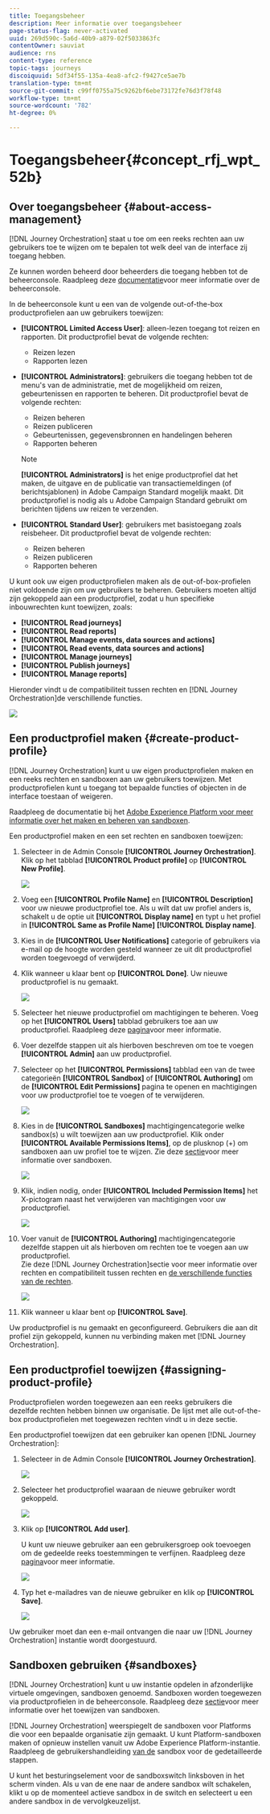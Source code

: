 ```yaml
---
title: Toegangsbeheer
description: Meer informatie over toegangsbeheer
page-status-flag: never-activated
uuid: 269d590c-5a6d-40b9-a879-02f5033863fc
contentOwner: sauviat
audience: rns
content-type: reference
topic-tags: journeys
discoiquuid: 5df34f55-135a-4ea8-afc2-f9427ce5ae7b
translation-type: tm+mt
source-git-commit: c99ff0755a75c9262bf6ebe73172fe76d3f78f48
workflow-type: tm+mt
source-wordcount: '782'
ht-degree: 0%

---
```



# Toegangsbeheer{#concept_rfj_wpt_52b}

## Over toegangsbeheer {#about-access-management}

[!DNL Journey Orchestration] staat u toe om een reeks rechten aan uw gebruikers toe te wijzen om te bepalen tot welk deel van de interface zij toegang hebben.

Ze kunnen worden beheerd door beheerders die toegang hebben tot de beheerconsole. Raadpleeg deze [documentatie](https://helpx.adobe.com/enterprise/managing/user-guide.html)voor meer informatie over de beheerconsole.

In de beheerconsole kunt u een van de volgende out-of-the-box productprofielen aan uw gebruikers toewijzen:

* **[!UICONTROL Limited Access User]**: alleen-lezen toegang tot reizen en rapporten. Dit productprofiel bevat de volgende rechten:
   * Reizen lezen
   * Rapporten lezen

* **[!UICONTROL Administrators]**: gebruikers die toegang hebben tot de menu&#39;s van de administratie, met de mogelijkheid om reizen, gebeurtenissen en rapporten te beheren. Dit productprofiel bevat de volgende rechten:
   * Reizen beheren
   * Reizen publiceren
   * Gebeurtenissen, gegevensbronnen en handelingen beheren
   * Rapporten beheren
   >[!NOTE]
   >
   >**[!UICONTROL Administrators]** is het enige productprofiel dat het maken, de uitgave en de publicatie van transactiemeldingen (of berichtsjablonen) in Adobe Campaign Standard mogelijk maakt. Dit productprofiel is nodig als u Adobe Campaign Standard gebruikt om berichten tijdens uw reizen te verzenden.

* **[!UICONTROL Standard User]**: gebruikers met basistoegang zoals reisbeheer. Dit productprofiel bevat de volgende rechten:
   * Reizen beheren
   * Reizen publiceren
   * Rapporten beheren

U kunt ook uw eigen productprofielen maken als de out-of-box-profielen niet voldoende zijn om uw gebruikers te beheren.
Gebruikers moeten altijd zijn gekoppeld aan een productprofiel, zodat u hun specifieke inbouwrechten kunt toewijzen, zoals:

* **[!UICONTROL Read journeys]**
* **[!UICONTROL Read reports]**
* **[!UICONTROL Manage events, data sources and actions]**
* **[!UICONTROL Read events, data sources and actions]**
* **[!UICONTROL Manage journeys]**
* **[!UICONTROL Publish journeys]**
* **[!UICONTROL Manage reports]**

Hieronder vindt u de compatibiliteit tussen rechten en [!DNL Journey Orchestration]de verschillende functies.

![](../assets/journey_permission.png)

## Een productprofiel maken {#create-product-profile}

[!DNL Journey Orchestration] kunt u uw eigen productprofielen maken en een reeks rechten en sandboxen aan uw gebruikers toewijzen. Met productprofielen kunt u toegang tot bepaalde functies of objecten in de interface toestaan of weigeren.

Raadpleeg de documentatie bij het [Adobe Experience Platform voor meer informatie over het maken en beheren van sandboxen](https://docs.adobe.com/content/help/en/experience-platform/sandbox/ui/user-guide.html).

Een productprofiel maken en een set rechten en sandboxen toewijzen:

1. Selecteer in de Admin Console **[!UICONTROL Journey Orchestration]**. Klik op het tabblad **[!UICONTROL Product profile]** op **[!UICONTROL New Profile]**.

   ![](../assets/user_management_5.png)

1. Voeg een **[!UICONTROL Profile Name]** en **[!UICONTROL Description]** voor uw nieuwe productprofiel toe. Als u wilt dat uw profiel anders is, schakelt u de optie uit **[!UICONTROL Display name]** en typt u het profiel in **[!UICONTROL Same as Profile Name]** **[!UICONTROL Display name]**.

1. Kies in de **[!UICONTROL User Notifications]** categorie of gebruikers via e-mail op de hoogte worden gesteld wanneer ze uit dit productprofiel worden toegevoegd of verwijderd.

1. Klik wanneer u klaar bent op **[!UICONTROL Done]**. Uw nieuwe productprofiel is nu gemaakt.

   ![](../assets/user_management_1.png)

1. Selecteer het nieuwe productprofiel om machtigingen te beheren. Voeg op het **[!UICONTROL Users]** tabblad gebruikers toe aan uw productprofiel. Raadpleeg deze [pagina](../about/access-management.md#assigning-product-profile)voor meer informatie.

1. Voer dezelfde stappen uit als hierboven beschreven om toe te voegen **[!UICONTROL Admin]** aan uw productprofiel.

1. Selecteer op het **[!UICONTROL Permissions]** tabblad een van de twee categorieën **[!UICONTROL Sandbox]** of **[!UICONTROL Authoring]** om de **[!UICONTROL Edit Permissions]** pagina te openen en machtigingen voor uw productprofiel toe te voegen of te verwijderen.

   ![](../assets/user_management_7.png)

1. Kies in de **[!UICONTROL Sandboxes]** machtigingencategorie welke sandbox(s) u wilt toewijzen aan uw productprofiel. Klik onder **[!UICONTROL Available Permissions Items]**, op de plusknop (+) om sandboxen aan uw profiel toe te wijzen. Zie deze [sectie](../about/access-management.md#sandboxes)voor meer informatie over sandboxen.

   ![](../assets/user_management_8.png)

1. Klik, indien nodig, onder **[!UICONTROL Included Permission Items]** het X-pictogram naast het verwijderen van machtigingen voor uw productprofiel.

   ![](../assets/user_management_9.png)

1. Voer vanuit de **[!UICONTROL Authoring]** machtigingencategorie dezelfde stappen uit als hierboven om rechten toe te voegen aan uw productprofiel.
   <br>Zie deze [!DNL Journey Orchestration]sectie voor meer informatie over rechten en compatibiliteit tussen rechten en [de verschillende functies van de rechten](../about/access-management.md#about-access-management).

   ![](../assets/user_management_10.png)

1. Klik wanneer u klaar bent op **[!UICONTROL Save]**.

Uw productprofiel is nu gemaakt en geconfigureerd. Gebruikers die aan dit profiel zijn gekoppeld, kunnen nu verbinding maken met [!DNL Journey Orchestration].

## Een productprofiel toewijzen {#assigning-product-profile}

Productprofielen worden toegewezen aan een reeks gebruikers die dezelfde rechten hebben binnen uw organisatie.
De lijst met alle out-of-the-box productprofielen met toegewezen rechten vindt u in deze sectie.

Een productprofiel toewijzen dat een gebruiker kan openen [!DNL Journey Orchestration]:

1. Selecteer in de Admin Console **[!UICONTROL Journey Orchestration]**.

   ![](../assets/user_management.png)

1. Selecteer het productprofiel waaraan de nieuwe gebruiker wordt gekoppeld.

   ![](../assets/user_management_2.png)

1. Klik op **[!UICONTROL Add user]**.

   U kunt uw nieuwe gebruiker aan een gebruikersgroep ook toevoegen om de gedeelde reeks toestemmingen te verfijnen. Raadpleeg deze [pagina](https://helpx.adobe.com/enterprise/using/user-groups.html)voor meer informatie.

   ![](../assets/user_management_3.png)

1. Typ het e-mailadres van de nieuwe gebruiker en klik op **[!UICONTROL Save]**.

   ![](../assets/user_management_4.png)

Uw gebruiker moet dan een e-mail ontvangen die naar uw [!DNL Journey Orchestration] instantie wordt doorgestuurd.

## Sandboxen gebruiken {#sandboxes}

[!DNL Journey Orchestration] kunt u uw instantie opdelen in afzonderlijke virtuele omgevingen, sandboxen genoemd.
Sandboxen worden toegewezen via productprofielen in de beheerconsole. Raadpleeg deze [sectie](../about/access-management.md#create-product-profile)voor meer informatie over het toewijzen van sandboxen.

[!DNL Journey Orchestration] weerspiegelt de sandboxen voor Platforms die voor een bepaalde organisatie zijn gemaakt.
U kunt Platform-sandboxen maken of opnieuw instellen vanuit uw Adobe Experience Platform-instantie. Raadpleeg de gebruikershandleiding [van de](https://docs.adobe.com/content/help/en/experience-platform/sandbox/ui/user-guide.html) sandbox voor de gedetailleerde stappen.

U kunt het besturingselement voor de sandboxswitch linksboven in het scherm vinden. Als u van de ene naar de andere sandbox wilt schakelen, klikt u op de momenteel actieve sandbox in de switch en selecteert u een andere sandbox in de vervolgkeuzelijst.
